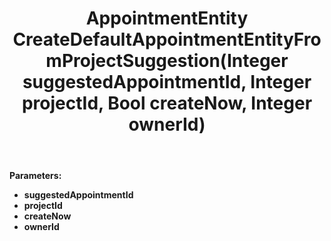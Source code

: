 ﻿---
uid: crmscript_ref_NSAppointmentAgent_CreateDefaultAppointmentEntityFromProjectSuggestion
title: AppointmentEntity CreateDefaultAppointmentEntityFromProjectSuggestion(Integer suggestedAppointmentId, Integer projectId, Bool createNow, Integer ownerId)
intellisense: NSAppointmentAgent.CreateDefaultAppointmentEntityFromProjectSuggestion
keywords: NSAppointmentAgent, CreateDefaultAppointmentEntityFromProjectSuggestion
so.topic: reference
---



**Parameters:**
 - **suggestedAppointmentId** 
 - **projectId** 
 - **createNow** 
 - **ownerId** 
